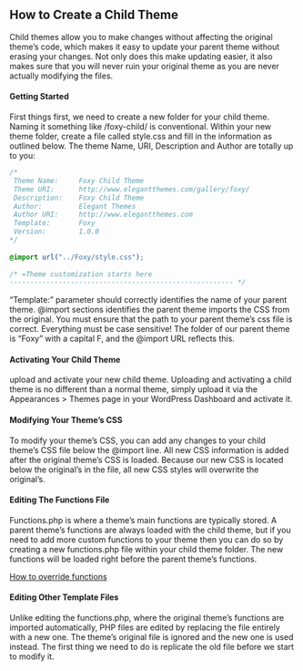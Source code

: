 ## How to Create a Child Theme

Child themes allow you to make changes without affecting the original theme’s code, which makes it easy to update your parent theme without erasing your changes. Not only does this make updating easier, it also makes sure that you will never ruin your original theme as you are never actually modifying the files.

#### Getting Started
First things first, we need to create a new folder for your child theme. Naming it something like /foxy-child/ is conventional. Within your new theme folder, create a file called style.css and fill in the information as outlined below. The theme Name, URI, Description and Author are totally up to you:
```css
/*
 Theme Name:     Foxy Child Theme
 Theme URI:      http://www.elegantthemes.com/gallery/foxy/
 Description:    Foxy Child Theme
 Author:         Elegant Themes
 Author URI:     http://www.elegantthemes.com
 Template:       Foxy
 Version:        1.0.0
*/
 
@import url("../Foxy/style.css");
 
/* =Theme customization starts here
------------------------------------------------------- */
```
“Template:” parameter should correctly identifies the name of your parent theme. @import sections identifies the parent theme imports the CSS from the original. You must ensure that the path to your parent theme’s css file is correct. Everything must be case sensitive! The folder of our parent theme is “Foxy” with a capital F, and the @import URL reflects this.

#### Activating Your Child Theme
upload and activate your new child theme. Uploading and activating a child theme is no different than a normal theme, simply upload it via the Appearances > Themes page in your WordPress Dashboard and activate it.

#### Modifying Your Theme’s CSS
To modify your theme’s CSS, you can add any changes to your child theme’s CSS file below the @import line. All new CSS information is added after the original theme’s CSS is loaded. Because our new CSS is located below the original’s in the file, all new CSS styles will overwrite the original’s.

#### Editing The Functions File
Functions.php is where a theme’s main functions are typically stored. A parent theme’s functions are always loaded with the child theme, but if you need to add more custom functions to your theme then you can do so by creating a new functions.php file within your child theme folder. The new functions will be loaded right before the parent theme’s functions. 

[How to override functions](https://code.tutsplus.com/tutorials/a-guide-to-overriding-parent-theme-functions-in-your-child-theme--cms-22623)

#### Editing Other Template Files
Unlike editing the functions.php, where the original theme’s functions are imported automatically, PHP files are edited by replacing the file entirely with a new one. The theme’s original file is ignored and the new one is used instead. The first thing we need to do is replicate the old file before we start to modify it.
